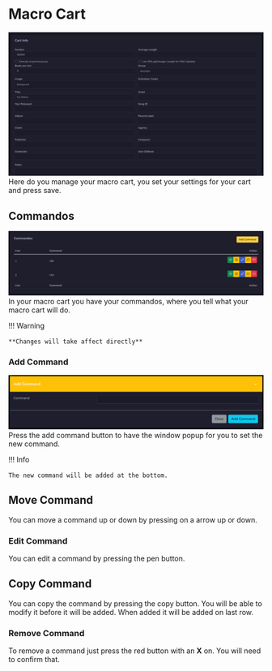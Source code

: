 # Macro Cart

![Screenshot](img/macrocart.png)
Here do you manage your macro cart, you set your settings for your cart and press save.

## Commandos
![Screenshot](img/commandos.png)
In your macro cart you have your commandos, where you tell what your macro cart will do. 

!!! Warning

    **Changes will take affect directly**

### Add Command
![Screenshot](img/addcommand.png)
Press the add command button to have the window popup for you to set the new command.

!!! Info

    The new command will be added at the bottom.


## Move Command
You can move a command up or down by pressing on a arrow up or down.

### Edit Command
You can edit a command by pressing the pen button.

## Copy Command
You can copy the command by pressing the copy button. You will be able to modify it before it will be added. When added it will be added on last row.

### Remove Command
To remove a command just press the red button with an **X** on. You will need to confirm that.